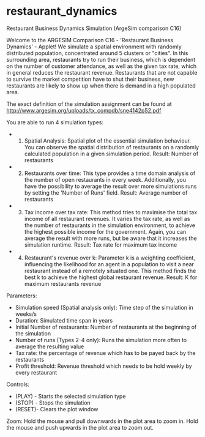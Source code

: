 # restaurant_dynamics
Restaurant Business Dynamics Simulation (ArgeSim comparison C16)

Welcome to the ARGESIM Comparison C16 - 'Restaurant Business Dynamics' -  Applet! 
We simulate a spatial environment with randomly distributed population, concentrated around 5 clusters or "cities".
In this surrounding area, restaurants try to run their business, which is dependent on the number of customer attendance, as well as
the given tax rate, which in general reduces the restaurant revenue. Restaurants that are not capable to survive the market competition have to shut their business,
new restaurants are likely to show up when there is demand in a high populated area.

The exact definition of the simulation assignment can be found at http://www.argesim.org/uploads/tx_compdb/sne4142p52.pdf

You are able to run 4 simulation types:
* 1) Spatial Analysis:
Spatial plot of the essential simulation behaviour. You can observe the spatial distribution of restaurants on a randomly calculated population in a given simulation period.
Result: Number of restaurants
* 2) Restaurants over time:
This type provides a time domain analysis of the number of open restaurants in every week. 
Additionally, you have the possibility to average the result over more simulations runs by setting the 'Number of Runs' field.
Result: Average number of restaurants
* 3) Tax income over tax rate:
This method tries to maximise the total tax income of all restaurant revenues. It varies the tax rate, as well as the number of restaurants in the simulation environment, 
to achieve the highest possible income for the government. Again, you can average the result with more runs, but be aware that it increases the simulation runtime.
Result: Tax rate for maximum tax income
* 4) Restaurant's revenue over k:
Parameter k is a weighting coefficient, influencing the likelihood for an agent in a population to visit a near restaurant instead of a remotely situated one.
This method finds the best k to achieve the highest global restaurant revenue. 
Result: K for maximum restaurants revenue

Parameters:
* Simulation speed (Spatial analysis only): Time step of the simulation in weeks/s
* Duration: Simulated time span in years
* Initial Number of restaurants: Number of restaurants at the beginning of the simulation
* Number of runs (Types 2-4 only): Runs the simulation more often to average the resulting value
* Tax rate: the percentage of revenue which has to be payed back by the restaurants
* Profit threshold: Revenue threshold which needs to be hold weekly by every restaurant

Controls:
* (PLAY) - Starts the selected simulation type
* (STOP) - Stops the simulation
* (RESET)- Clears the plot window

Zoom:
Hold the mouse and pull downwards in the plot area to zoom in.
Hold the mouse and push upwards in the plot area to zoom out.
